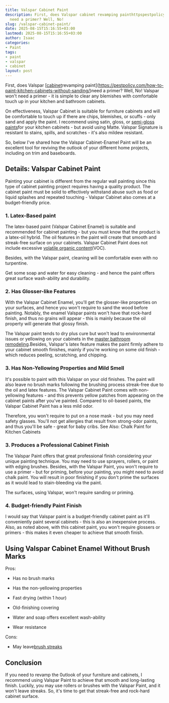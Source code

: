 ```yaml
---
title: Valspar Cabinet Paint
description: First, does Valspar cabinet revamping painthttpspestpolicy.comhow-to-paint-kitchen-cabinets-without-sanding
  need a primer? Well, No!
slug: /valspar-cabinet-paint/
date: 2025-08-15T15:16:55+03:00
lastmod: 2025-08-15T15:16:55+03:00
author: Isaac
categories:
- Paint
tags:
- paint
- valspar
- cabinet
layout: post
---
```

First, does Valspar [[cabinet](https://pestpolicy.com/best-paint-for-kitchen-cabinets/)revamping paint](https://pestpolicy.com/how-to-paint-kitchen-cabinets-without-sanding/)need a primer? Well, No! Valspar won't need a primer - it is simple to clear any blemishes with comfortable touch up in your kitchen and bathroom cabinets.

On effectiveness, Valspar Cabinet is suitable for furniture cabinets and will be comfortable to touch up if there are chips, blemishes, or scuffs - only sand and apply the paint. I recommend using satin, gloss, or [semi-gloss paints](https://pestpolicy.com/best-paint-for-kitchen-cabinets/)for your kitchen cabinets - but avoid using Matte. Valspar Signature is resistant to stains, spills, and scratches - it's also mildew resistant.

So, below I've shared how the Valspar Cabinet-Enamel Paint will be an excellent tool for reviving the outlook of your different home projects, including on trim and baseboards.

##  Details: Valspar Cabinet Paint

Painting your cabinet is different from the regular wall painting since this type of cabinet painting project requires having a quality product. The cabinet paint must be solid to effectively withstand abuse such as food or liquid splashes and repeated touching - Valspar Cabinet also comes at a budget-friendly price.

###  1. Latex-Based paint

The latex-based paint (Valspar Cabinet Enamel) is suitable and recommended for cabinet painting - but you must know that the product is a latex-oil hybrid. The oil features in the paint will create that smooth and streak-free surface on your cabinets. Valspar Cabinet Paint does not include excessive [volatile organic content](https://en.wikipedia.org/wiki/Volatile_organic_compound)(VOC).

Besides, with the Valspar paint, cleaning will be comfortable even with no turpentine.

Get some soap and water for easy cleaning - and hence the paint offers great surface wash-ability and durability.

###  2. Has Glosser-like Features

With the Valspar Cabinet Enamel, you'll get the glosser-like properties on your surfaces, and hence you won't require to sand the wood before painting. Notably, the enamel Valspar paints won't have that rock-hard finish, and thus no grains will appear - this is mainly because the oil property will generate that glossy finish.

The Valspar paint tends to dry plus cure but won't lead to environmental issues or yellowing on your cabinets in the [master bathroom remodeling](https://www.elledecor.com/design-decorate/room-ideas/g25950227/master-bathroom-ideas/).Besides, Valspar's latex feature makes the paint firmly adhere to your cabinet smooth finishes, mainly if you're working on some old finish - which reduces peeling, scratching, and chipping.

###  3. Has Non-Yellowing Properties and Mild Smell

It's possible to paint with this Valspar on your old finishes. The paint will also leave no brush marks following the brushing process streak-free due to the oil and latex features. The Valspar Cabinet Paint comes with non-yellowing features - and this prevents yellow patches from appearing on the cabinet paints after you've painted. Compared to oil-based paints, the Valspar Cabinet Paint has a less mild odor.

Therefore, you won't require to put on a nose mask - but you may need safety glasses. You'll not get allergies that result from strong-odor paints, and thus you'll be safe - great for baby cribs. See Also: Chalk Paint for Kitchen Cabinets

###  3. Produces a Professional Cabinet Finish

The Valspar Paint offers that great professional finish considering your unique painting technique. You may need to use sprayers, rollers, or paint with edging brushes. Besides, with the Valspar Paint, you won't require to use a primer - but for priming, before your painting, you might need to avoid chalk paint. You will result in poor finishing if you don't prime the surfaces as it would lead to stain-bleeding via the paint.

The surfaces, using Valspar, won't require sanding or priming.

###  4. Budget-friendly Paint Finish

I would say that Valspar paint is a budget-friendly cabinet paint as it'll conveniently paint several cabinets - this is also an inexpensive process. Also, as noted above, with this cabinet paint, you won't require glossers or primers - this makes it even cheaper to achieve that smooth finish.

##  Using Valspar Cabinet Enamel Without Brush Marks

Pros:

- Has no brush marks

- Has the non-yellowing properties

- Fast drying (within 1 hour)

- Old-finishing covering

- Water and soap offers excellent wash-ability

- Wear resistance

Cons:

- May leave[brush streaks](https://pestpolicy.com/best-paint-roller-to-hide-imperfections/)

##  Conclusion

If you need to revamp the 0utlook of your furniture and cabinets, I recommend using Valspar Paint to achieve that smooth and long-lasting finish. Luckily, you may use rollers or brushes with the Valspar Paint, and it won't leave streaks. So, it's time to get that streak-free and rock-hard cabinet surface.
